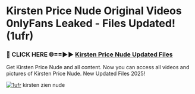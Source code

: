 # Kirsten Price Nude Original Videos 0nlyFans Leaked - Files Updated! (1ufr)

<h3>🔴 CLICK HERE 🌐==►► <a href="https://tinyurl.com/5h6xmrr3" rel="nofollow">Kirsten Price Nude Updated Files</a></h3>

Get Kirsten Price Nude and all content. Now you can access all videos and pictures of Kirsten Price Nude. New Updated Files 2025!

[![1ufr](https://i.imgur.com/KVD873Z.gif)](https://tinyurl.com/5h6xmrr3)
kirsten zien nude